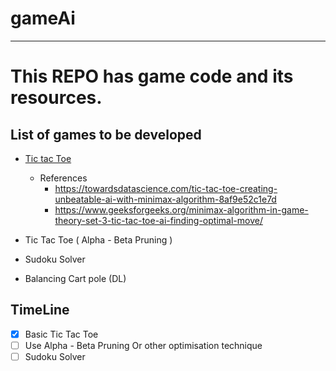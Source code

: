 # gameAi
---
# This REPO has game code and its resources.

## List of games to be developed 
- [Tic tac Toe](TicTacToe_AI.ipynb)
  - References 
    - https://towardsdatascience.com/tic-tac-toe-creating-unbeatable-ai-with-minimax-algorithm-8af9e52c1e7d
    - https://www.geeksforgeeks.org/minimax-algorithm-in-game-theory-set-3-tic-tac-toe-ai-finding-optimal-move/
    
- Tic Tac Toe ( Alpha - Beta Pruning )
- Sudoku Solver
- Balancing Cart pole (DL)


## TimeLine
- [x] Basic Tic Tac Toe
- [ ] Use Alpha - Beta Pruning Or other optimisation technique
- [ ] Sudoku Solver
